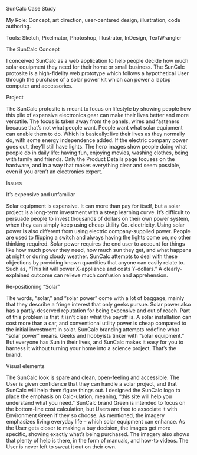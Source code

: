 SunCalc Case Study

My Role: Concept, art direction, user-centered design, illustration, code authoring.

Tools: Sketch, Pixelmator, Photoshop, Illustrator, InDesign, TextWrangler

The SunCalc Concept

I conceived SunCalc as a web application to help people decide how much solar equipment they need for their home or small business. 
The SunCalc protosite is a high-fidelity web prototype which follows a hypothetical User through the purchase of a solar power kit which can power a laptop computer and accessories. 

Project

The SunCalc protosite is meant to focus on lifestyle by showing people how this pile of expensive electronics gear can make their lives better and more versatile. The focus is taken away from the panels, wires and fasteners because that’s not what people want. People want what solar equipment can enable them to do. Which is basically: live their lives as they normally do, with some energy independence added. If the electric company power goes out, they’ll still have lights. 
The hero images show people doing what people do in daily life: having fun, enjoying movies, washing clothes, being with family and friends. Only the Product Details page focuses on the hardware, and in a way that makes everything clear and seem possible, even if you aren’t an electronics expert.

Issues

It’s expensive and unfamiliar

Solar equipment is expensive. It can more than pay for itself, but a solar project is a long-term investment with a steep learning curve. It’s difficult to persuade people to invest thousands of dollars on their own power system, when they can simply keep using cheap Utility Co. electricity.
Using solar power is also different from using electric company-supplied power. People are used to flipping a switch and always having the lights come on, no other thinking required. Solar power requires the end user to account for things like how much power they need, how much sun they get, and what happens at night or during cloudy weather.
SunCalc attempts to deal with these objections by providing known quantities that anyone can easily relate to. Such as, “This kit will power X-appliance and costs Y-dollars.” A clearly-explained outcome can relieve much confusion and apprehension.

Re-positioning “Solar”

The words, “solar,” and “solar power” come with a lot of baggage, mainly that they describe a fringe interest that only geeks pursue. Solar power also has a partly-deserved reputation for being expensive and out of reach. Part of this problem is that it isn’t clear what the payoff is. A solar installation can cost more than a car, and conventional utility power is cheap compared to the initial investment in solar.
SunCalc branding attempts redefine what “solar power” means. Geeks and hobbyists tinker with “solar equipment.” But everyone has Sun in their lives, and SunCalc makes it easy for you to harness it without turning your home into a science project. That’s the brand.

Visual elements

The SunCalc look is spare and clean, open-feeling and accessible. The User is given confidence that they can handle a solar project, and that SunCalc will help them figure things out.
I designed the SunCalc logo to place the emphasis on Calc-ulation, meaning, “this site will help you understand what you need.” SunCalc brand Green is intended to focus on the bottom-line cost calculation, but Users are free to associate it with Environment Green if they so choose.
As mentioned, the imagery emphasizes living everyday life – which solar equipment can enhance. As the User gets closer to making a buy decision, the images get more specific, showing exactly what’s being purchased. The imagery also shows that plenty of help is there, in the form of manuals, and how-to videos. The User is never left to sweat it out on their own.
